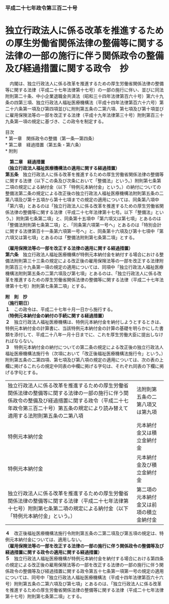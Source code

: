 ### 平成二十七年政令第三百二十号  
# 独立行政法人に係る改革を推進するための厚生労働省関係法律の整備等に関する法律の一部の施行に伴う関係政令の整備及び経過措置に関する政令　抄  
　内閣は、独立行政法人に係る改革を推進するための厚生労働省関係法律の整備等に関する法律（平成二十七年法律第十七号）の一部の施行に伴い、並びに同法附則第二十条、中小企業退職金共済法（昭和三十四年法律第百六十号）第六十九条の四第三項、独立行政法人福祉医療機構法（平成十四年法律第百六十六号）第二十六条第一項及び第四項並びに附則第五条の二第六項、第七項及び第十項並びに雇用保険法等の一部を改正する法律（平成十九年法律第三十号）附則第百三十九条第一項の規定に基づき、この政令を制定する。  
  
目次  
	* 第一章　関係政令の整備（第一条―第四条）  
	* 第二章　経過措置（第五条・第六条）  
	* 附則  
  
&emsp;**第二章　経過措置**  
**（独立行政法人福祉医療機構法の適用に関する経過措置）**  
**第五条**　独立行政法人に係る改革を推進するための厚生労働省関係法律の整備等に関する法律（以下この条及び次条において「整備法」という。）附則第七条第二項の規定による納付金（以下「特例元本納付金」という。）の納付についての整備法第二条の規定による改正後の独立行政法人福祉医療機構法附則第五条の二第八項及び第十五項から第十七項までの規定の適用については、同条第八項中「第六項」とあるのは「独立行政法人に係る改革を推進するための厚生労働省関係法律の整備等に関する法律（平成二十七年法律第十七号。以下「整備法」という。）附則第七条第二項」と、同条第十五項中「第六項又は第七項」とあるのは「整備法附則第七条第二項」と、「同条第六項第一号ヘ」とあるのは「特別会計に関する法律第百十一条第六項第一号ヘ」と、同条第十六項及び第十七項中「第六項又は第七項」とあるのは「整備法附則第七条第二項」とする。  
  
**（雇用保険法等の一部を改正する法律の適用に関する経過措置）**  
**第六条**　独立行政法人福祉医療機構が特例元本納付金を納付する場合における整備法附則第三十三条の規定による改正後の雇用保険法等の一部を改正する法律附則第百三十九条第一項の規定の適用については、同項中「独立行政法人福祉医療機構法附則第五条の二第六項及び第七項」とあるのは、「独立行政法人に係る改革を推進するための厚生労働省関係法律の整備等に関する法律（平成二十七年法律第十七号）附則第七条第二項」とする。  
  
**附　則　抄**  
**（施行期日）**  
**１**　この政令は、平成二十七年十月一日から施行する。  
**（特例元本納付金の納付の手続に関する経過措置）**  
**２**　独立行政法人福祉医療機構は、特例元本納付金を納付しようとするときは、特例元本納付金の計算書に、当該特例元本納付金の計算の基礎を明らかにした書類を添付して、平成二十八年一月十日までに、これを厚生労働大臣に提出しなければならない。  
**３**　特例元本納付金の納付についての第二条の規定による改正後の独立行政法人福祉医療機構法施行令（次項において「改正後福祉医療機構法施行令」という。）附則第五条の二第四項、第七項及び第八項の規定の適用については、次の表の上欄に掲げるこれらの規定中同表の中欄に掲げる字句は、それぞれ同表の下欄に掲げる字句とする。  

|||  
| --- | --- |  
|独立行政法人に係る改革を推進するための厚生労働省関係法律の整備等に関する法律の一部の施行に伴う関係政令の整備及び経過措置に関する政令（平成二十七年政令第三百二十号）第五条の規定により読み替えて適用する法附則第五条の二第八項|法附則第五条の二第八項又は第九項|  
|特例元本納付金|元本納付金又は積立金納付金|附則第五条の二第八項|  
|特例元本納付金|元本納付金及び積立金納付金|附則第五条の二第七項|  
|独立行政法人に係る改革を推進するための厚生労働省関係法律の整備等に関する法律（平成二十七年法律第十七号）附則第七条第二項の規定による納付金（以下「特例元本納付金」という。）|第二項の元本納付金又は前項の積立金納付金|附則第五条の二第四項|  
  
**４**　改正後福祉医療機構法施行令附則第五条の二第二項及び第五項の規定は、特例元本納付金については、適用しない。  
**（雇用保険法等の一部を改正する法律の一部の施行に伴う関係政令の整備等及び経過措置に関する政令の適用に関する経過措置）**  
**５**　独立行政法人福祉医療機構が特例元本納付金を納付する場合における第四条の規定による改正後の雇用保険法等の一部を改正する法律の一部の施行に伴う関係政令の整備等及び経過措置に関する政令第五十七条第一項第一号の規定の適用については、同号中「独立行政法人福祉医療機構法（平成十四年法律第百六十六号）附則第五条の二第六項及び第七項」とあるのは、「独立行政法人に係る改革を推進するための厚生労働省関係法律の整備等に関する法律（平成二十七年法律第十七号）附則第七条第二項」とする。  
  

